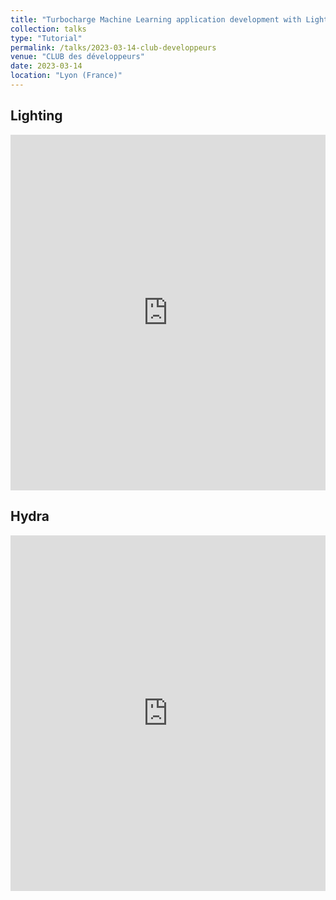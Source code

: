 ```yaml
---
title: "Turbocharge Machine Learning application development with Lightning and Hydra"
collection: talks
type: "Tutorial"
permalink: /talks/2023-03-14-club-developpeurs
venue: "CLUB des développeurs"
date: 2023-03-14
location: "Lyon (France)"
---
```


<style>
.responsive-wrap iframe{ max-width: 100%;}
</style>

## Lighting
<div class="responsive-wrap">
<!-- this is the embed code provided by Google -->
  <iframe src="https://docs.google.com/presentation/d/e/2PACX-1vQuCx6_MraaDsW7GtM3FIN9f6ChVxtOeKogmJmjGp6BfMObP-4ryFlISKTZT-vW4qcYsa7s0p2FdzjQ/embed?start=false&loop=false" frameborder="0" width="960" height="569" allowfullscreen="true" mozallowfullscreen="true" webkitallowfullscreen="true"></iframe>
<!-- Google embed ends -->
</div>

## Hydra
<div class="responsive-wrap">
<!-- this is the embed code provided by Google -->
  <iframe src="https://docs.google.com/presentation/d/e/2PACX-1vTg_tgxaRpI4uTP8InkGFzRa_oM2kXoGKpgfYlDzbLE6p7PE7G0xFYbnPbpb7NubZbkfk5dPG4dhrOH/embed?start=false&loop=false" frameborder="0" width="960" height="569" allowfullscreen="true" mozallowfullscreen="true" webkitallowfullscreen="true"></iframe>
<!-- Google embed ends -->
</div>
